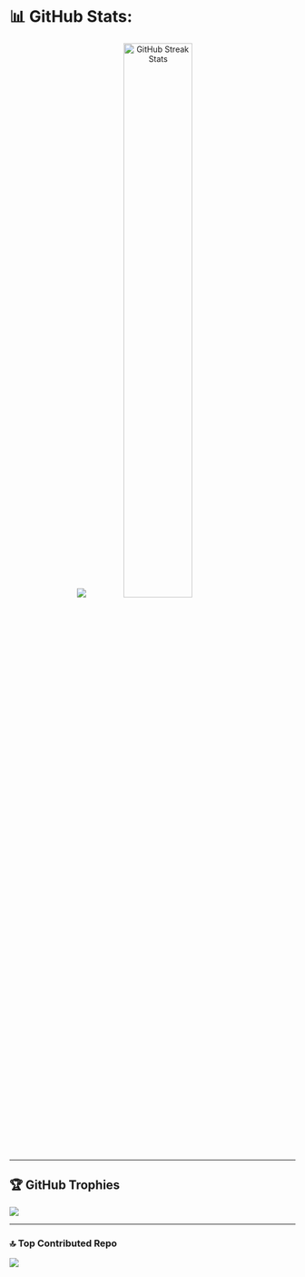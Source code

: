 # 📊 GitHub Stats:  
<div align="center">  
  <img src="https://github-readme-stats.vercel.app/api?username=aditi424&show_icons=true&show=reviews,prs_merged,prs_merged_percentage&theme=dark" /> 
  <img src="https://github-readme-streak-stats.herokuapp.com/?user=aditi-coder-1&theme=dark&hide_border=false" width="49%" height="50%" alt="GitHub Streak Stats">  
</div> 

---

## 🏆 GitHub Trophies  
![](https://github-profile-trophy.vercel.app/?username=aditi-coder-1&theme=radical&no-frame=false&no-bg=false&margin-w=4)  

---

### 🔝 Top Contributed Repo  
![](https://github-contributor-stats.vercel.app/api?username=aditi-coder-1&limit=5&theme=dark&combine_all_yearly_contributions=true)  

